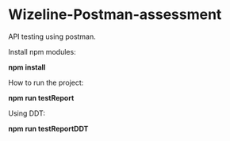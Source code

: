 # Wizeline-Postman-assessment

API testing using postman.

Install npm modules:

__npm install__

How to run the project:

__npm run testReport__

Using DDT:

__npm run testReportDDT__
